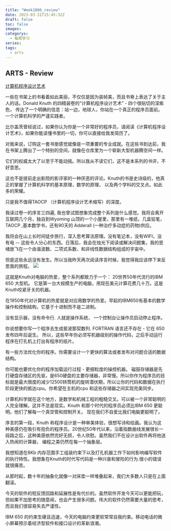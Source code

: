 ```yaml
---
title: "Week1006_review"
date: 2023-03-31T15:45:32Z
draft: false 
toc: false
images:
categorys:
  - 每周学习
series:
tags:
  - arts 
---
```


## ARTS - Review

[计算机程序设计艺术](https://medium.freecodecamp.org/the-art-of-computer-programming-by-donald-knuth-82e275c8764f)

一些在书架上的书看着如此美丽，不仅仅是因为装帧美，而且书脊上表达了关于主人的话。Donald Knuth 的四精装卷的“计算机程序设计艺术” - 四个很贴切的深紫色， 传达了一个明确的信息：站一边，地球人，你站在一个真正的程序员面前。一个计算机科学的严谨实践者。

比尔盖茨曾经说过，如果你认为你是一个非常好的程序员，请阅读《计算机程序设计艺术》，如果你能读懂书里的一切，你可以直接给我发简历了。

对我来说，订购这一套书册感觉就像是一项重要的专业成就。在这些书到达前，我在书架上腾出了一个特别的空间，就像在仓库里为一个崭新大型机器腾空间一样。

它们的权威太大了以至于不能动摇。所以我从不读它们，这不是本系列的书评，不好意思。

这也不是提前走出影院的影评家的一种厌恶的评论。Knuth的书是史诗级的，他真正的掌握了计算机科学的基本原理，数学的原理， 以及两个学科的交叉点。如此多的荣耀。

只是我不值得TAOCP （计算机程序设计艺术缩写）的深度。

我读过卷一的序言三四遍, 我也曾试图想象完成整个系列是什么感觉。我将会离开互联网几个月，独自到Wyoming 山顶的一个小屋里，那里有一堆纸，几盒铅笔， TAOCP ,基本数学书，还有90天的 Adderall (一种治疗多动症的药物)供应。

我将会在山上长时间徒步旅行，深入思考算法原理。没有笔记本，没有WIFI，没有电 -- 这些令人分心的东西。日落后，我会在烛光下阅读或解决问题集，我的思绪放飞在一个由谐波数、二项式系数、和非线性数据结构组成的宇宙中。

但是这些永远没有发生。所以当我昨天再次阅读序言时候，我觉得我应该停下来反思我的旅程。
![](https://cdn-images-1.medium.com/max/1200/1*RPiGQBLThunoBjN8OtxHnw.png)

这就是Knuth对电脑的热爱，整个系列都致力于一个： 20世界50年代流行的IBM 650 大型机。
它是第一台大规模生产的电脑，用现在美元计算花费几十万。这是Knuth咬紧牙关的机器。

在1950年代对计算机的热爱就是对应用数学的热爱。早起的IBM650有基本的数学操作和控制结构，它基于十进制而不是二进制。

没有显示器，没有命令行. 人就是操作系统， 一个控制台让操作员启动停止程序。

你说想要你写一个程序去生成斐波那契数列. FORTRAN 语言还不存在 - 它在 650发布四年后诞生。
所以，这些早年你必须写机器级别的操作代码，之后手动运行程序在打孔机上打出有程序的纸片。

有一些方法优化你的程序。你需要设计一个更快的算法或者发布对问题合适的数据结构。

你可能也要优化你的程序加载运行过程 - 更细粒度的操控机器。 磁鼓存储器是先打硬盘存储区的先驱，是650硬盘的主要存储器，非常慢。所以你作为程序员的目标就是最大限度的减少12500转筒机的旋转潜伏期，所以让你的代码和数据在执行阶段更快的抵达cpu。你希望在主机的cpu 和这些存储器之间实现完美同步。

计算机科学就在这个地方，是数学和机械工程的粗糙交叉。可以被一个非常聪明的人完全理解。这并不总是现实。Knuth 和那个时代的程序员必须比IBM 650 更聪明。他们了解每一个真空管和控制开关。 现在我们不自爱比我们电脑更聪明了。


序言的第一段，Knuth 称程序设计是一种审美体验，很想写诗和绘画。我认为这种美感仍在吸引有抱负的程序员。20世纪50年代以来，沿着指数曲线发展很长一段路之后，这种美感依然完好无损，令人欣慰。虽然我们不在设计出软件再将他送入热闹的计算器， 编程之美仍然在每一个抽象层。

我想知道在8Kb 内存范围手工组装约束下以及打孔机器工作下如何影响编写软件的执行特性。我想象在Knuth的时代写代码是一种兴奋和冒险的行为.很小的错误就很痛苦。

从那时起，数十年的抽象化就像一对床垫一样堆叠起来，我们大多数人只是在上面翻滚。

今天的软件的短反馈回路和延展性是有代价的。虽然软件开发今天可以更能把玩，但如果不加思考的随意闹，也会产生很多问题。伟大的软件仍然需要大量的思考，而且我们很容易失去严谨性。

IBM 650 的约束生硬且迅速，今天的电脑约束更软常常自我约束。移动电话的微小屏幕预示着经济型软件和接口设计的革新浪潮。







